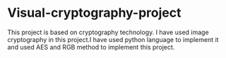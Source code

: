 # Visual-cryptography-project
This project is based on cryptography technology. I have used image cryptography in this project.I have used python language to implement it and used AES and RGB method to implement this project.
